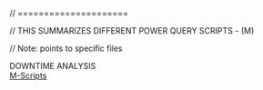// =====================  

// THIS SUMMARIZES DIFFERENT POWER QUERY SCRIPTS - (M)  

// Note: points to specific files

DOWNTIME ANALYSIS  
[M-Scripts](./downtime_analysis/)

